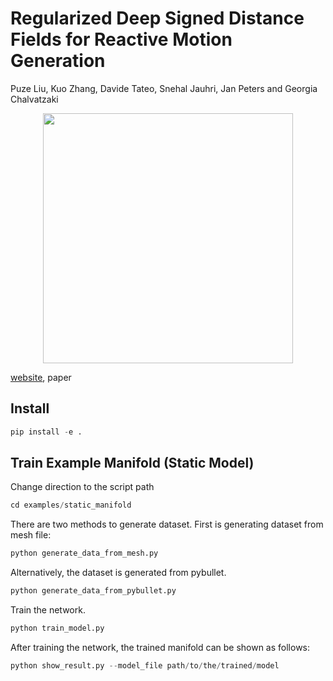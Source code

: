 # Regularized Deep Signed Distance Fields for Reactive Motion Generation
Puze Liu, Kuo Zhang, Davide Tateo, Snehal Jauhri, Jan Peters and Georgia Chalvatzaki
<p align="center">
<img src=https://git.ias.informatik.tu-darmstadt.de/ias_code/iros2022/redsdf/-/blob/main/fig/hri.gif width="400">
</p>

[website](https://irosalab.com/2022/02/28/redsdf/), paper

## Install
```python
pip install -e .
```

## Train Example Manifold (Static Model)
Change direction to the script path
```python
cd examples/static_manifold
```

There are two methods to generate dataset. First is generating dataset from mesh file: 
```python
python generate_data_from_mesh.py
```

Alternatively, the dataset is generated from pybullet.
```python
python generate_data_from_pybullet.py
```

Train the network. 
```python
python train_model.py
```

After training the network, the trained manifold can be shown as follows:
```python
python show_result.py --model_file path/to/the/trained/model
```

